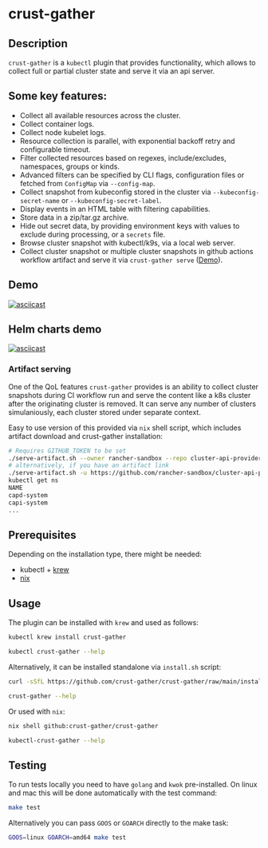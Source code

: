 # crust-gather

## Description

`crust-gather` is a `kubectl` plugin that provides functionality, which allows to collect full or partial cluster state and serve it via an api server.

## Some key features:

- Collect all available resources across the cluster.
- Collect container logs.
- Collect node kubelet logs.
- Resource collection is parallel, with exponential backoff retry and configurable timeout.
- Filter collected resources based on regexes, include/excludes, namespaces, groups or kinds.
- Advanced filters can be specified by CLI flags, configuration files or fetched from `ConfigMap` via `--config-map`.
- Collect snapshot from kubeconfig stored in the cluster via `--kubeconfig-secret-name` or `--kubeconfig-secret-label`.
- Display events in an HTML table with filtering capabilities.
- Store data in a zip/tar.gz archive.
- Hide out secret data, by providing environment keys with values to exclude during processing, or a `secrets` file.
- Browse cluster snapshot with kubectl/k9s, via a local web server.
- Collect cluster snapshot or multiple cluster snapshots in github actions workflow artifact and serve it via `crust-gather serve` ([Demo](#demo-artifact-serving)).

## Demo

[![asciicast](https://asciinema.org/a/632848.svg)](https://asciinema.org/a/632848)

## Helm charts demo

[![asciicast](https://asciinema.org/a/AfbGJSUUtAItmQVp2EEC6j2vo.svg)](https://asciinema.org/a/AfbGJSUUtAItmQVp2EEC6j2vo)

### Artifact serving

One of the QoL features `crust-gather` provides is an ability to collect cluster snapshots during CI workflow run and serve the content like a k8s cluster after the originating cluster is removed. It can serve any number of clusters simulaniously, each cluster stored under separate context.

Easy to use version of this provided via `nix` shell script, which includes artifact download and crust-gather installation:

```bash
# Requires GITHUB_TOKEN to be set
./serve-artifact.sh --owner rancher-sandbox --repo cluster-api-provider-rke2 --artifact_id 1461387168 &
# alternatively, if you have an artifact link
./serve-artifact.sh -u https://github.com/rancher-sandbox/cluster-api-provider-rke2/actions/runs/8923331571/artifacts/1467008322 &
kubectl get ns
NAME
capd-system
capi-system
...
```

## Prerequisites

Depending on the installation type, there might be needed:

- kubectl + [krew](https://krew.sigs.k8s.io/docs/user-guide/setup/install/)
- [nix](https://nixos.org/download/)

## Usage

The plugin can be installed with `krew` and used as follows:

```bash
kubectl krew install crust-gather

kubectl crust-gather --help
```

Alternatively, it can be installed standalone via `install.sh` script:
```bash
curl -sSfL https://github.com/crust-gather/crust-gather/raw/main/install.sh | sh

crust-gather --help
```

Or used with `nix`:
```bash
nix shell github:crust-gather/crust-gather

kubectl-crust-gather --help
```

## Testing

To run tests locally you need to have `golang` and `kwok` pre-installed. On linux and mac this will be done automatically with the test command:
```bash
make test
```

Alternatively you can pass `GOOS` or `GOARCH` directly to the make task:
```bash
GOOS=linux GOARCH=amd64 make test
```
